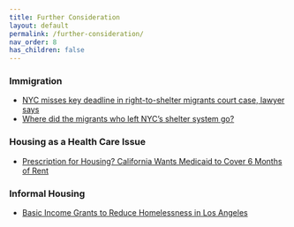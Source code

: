 ```yaml
---
title: Further Consideration
layout: default
permalink: /further-consideration/
nav_order: 8
has_children: false
---
```




### **Immigration**
- [NYC misses key deadline in right-to-shelter migrants court case, lawyer says](https://gothamist.com/news/nyc-misses-key-deadline-in-right-to-shelter-migrants-court-case-lawyer-says)
- [Where did the migrants who left NYC’s shelter system go?](https://gothamist.com/news/where-did-the-migrants-who-left-nycs-shelter-system-go)

### **Housing as a Health Care Issue**
- [Prescription for Housing? California Wants Medicaid to Cover 6 Months of Rent](https://kffhealthnews.org/news/article/prescription-for-housing-california-wants-medicaid-to-cover-6-months-of-rent/)

### **Informal Housing**
- [Basic Income Grants to Reduce Homelessness in Los Angeles](https://hpri.usc.edu/wp-content/uploads/2024/04/Basic-Income-Grants-to-Reduce-Homelessness-in-Los-Angeles_draft.pdf)